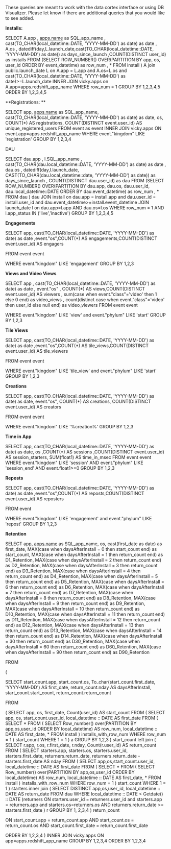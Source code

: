 These queries are meant to work with the data cortex interface or using DB Visualizer. Please let  know if there are additional queries that you would like to see added. 

**Installs:**

SELECT 
  A.app
  , [apps.name](http://apps.name) as SQL_app_name 
  , cast(TO_CHAR(local_datetime::DATE, 'YYYY-MM-DD') as date) as date
  , A.os
  , datediff(day,L.launch_date,cast(TO_CHAR(local_datetime::DATE, 'YYYY-MM-DD') as date)) as days_since_launch
  ,COUNT(DISTINCT user_id) as installs
  FROM 
  (SELECT ROW_NUMBER() OVER(PARTITION BY app, os, user_id ORDER BY event_datetime) as row_num
  , *
  FROM install
  ) A
  join public.launch_date L
  on A.app = L.app
  and A.os=L.os
  and cast(TO_CHAR(local_datetime::DATE, 'YYYY-MM-DD') as date)>=L.launch_date
  INNER JOIN vicky.apps
  on A.app=apps.redshift_app_name
  WHERE row_num = 1
  GROUP BY 1,2,3,4,5
  ORDER BY 1,2,3,4,5

**Registrations: **

SELECT 
  app,
  [apps.name](http://apps.name) as SQL_app_name, 
  cast(TO_CHAR(local_datetime::DATE, 'YYYY-MM-DD') as date) as date,
  os,
  COUNT(*) AS registrations,
  COUNT(DISTINCT event.user_id) AS unique_registered_users 
  FROM event as event
  INNER JOIN vicky.apps
  ON event.app=apps.redshift_app_name
  WHERE event."kingdom" LIKE 'registration'
  GROUP BY 1,2,3,4

DAU

SELECT 
  dau.app 
  , l.SQL_app_name
  , cast(TO_CHAR(dau.local_datetime::DATE, 'YYYY-MM-DD') as date) as date
  , dau.os
  , datediff(day,l.launch_date, CAST(TO_CHAR(dau.local_datetime::date, 'YYYY-MM-DD') as date)) as days_since_launch
  , COUNT(DISTINCT dau.user_id) as dau 
  FROM 
  (SELECT ROW_NUMBER() OVER(PARTITION BY dau.app, dau.os, dau.user_id, dau.local_datetime::DATE ORDER BY dau.event_datetime) as row_num
  , *
  FROM dau
  ) dau
  JOIN install
  on dau.app = install.app
  and dau.user_id = install.user_id
  and dau.event_datetime>=install.event_datetime
  JOIN launch_date l 
  on dau.app=l.app
  AND dau.os=l.os
  WHERE row_num = 1
  AND l.app_status IN ('live','inactive')
  GROUP BY 1,2,3,4,5

**Engagements**

SELECT app, cast(TO_CHAR(local_datetime::DATE, 'YYYY-MM-DD') as date) as date
  ,event."os",COUNT(*) AS engagements,COUNT(DISTINCT event.user_id) AS engagers

FROM event event

WHERE event."kingdom" LIKE 'engagement'
  GROUP BY 1,2,3

**Views and Video Views**

SELECT app
  , cast(TO_CHAR(local_datetime::DATE, 'YYYY-MM-DD') as date) as date
  , event."os"
  , COUNT(*) AS views,COUNT(DISTINCT event.user_id) AS viewers
  , sum(case when event."class"='video' then 1 else 0 end) as video_views
  , count(distinct case when event."class"='video' then user_id else null end) as video_viewers
  FROM event event

WHERE event."kingdom" LIKE 'view'
  and event."phylum" LIKE 'start'
  GROUP BY 1,2,3

**Tile Views**

SELECT app, cast(TO_CHAR(local_datetime::DATE, 'YYYY-MM-DD') as date) as date
  ,event."os",COUNT(*) AS tile_views,COUNT(DISTINCT event.user_id) AS tile_viewers

FROM event event

WHERE event."kingdom" LIKE 'tile_view'
  and event."phylum" LIKE 'start'
  GROUP BY 1,2,3

**Creations**

SELECT 
  app,
  cast(TO_CHAR(local_datetime::DATE, 'YYYY-MM-DD') as date) as date,
  event."os",
  COUNT(*) AS creations,
  COUNT(DISTINCT event.user_id) AS creators

FROM event event

WHERE event."kingdom" LIKE '%creation%'
  GROUP BY 1,2,3

**Time in App**

SELECT 
  app,
  cast(TO_CHAR(local_datetime::DATE, 'YYYY-MM-DD') as date) as date,
  os
  ,COUNT(*) AS sessions
  ,COUNT(DISTINCT event.user_id) AS session_starters,
  SUM(float1) AS time_in_msec 
  FROM event event
  WHERE event."kingdom" LIKE 'session' 
  AND event."phylum" LIKE 'session_end'
  AND event.float1>=0
  GROUP BY 1,2,3

**Reposts**

SELECT app, cast(TO_CHAR(local_datetime::DATE, 'YYYY-MM-DD') as date) as date
  ,event."os",COUNT(*) AS reposts,COUNT(DISTINCT event.user_id) AS reposters

FROM event

WHERE event."kingdom" LIKE 'engagement'
  and event."phylum" LIKE 'repost'
  GROUP BY 1,2,3

**Retention**

SELECT
  app,
  [apps.name](http://apps.name) as SQL_app_name,
  os,
  cast(first_date as date) as first_date,
  MAX(case when daysAfterInstall = 0 then start_count end) as start_count,
  MAX(case when daysAfterInstall = 1 then return_count end) as D1_Retention,
  MAX(case when daysAfterInstall = 2 then return_count end) as D2_Retention,
  MAX(case when daysAfterInstall = 3 then return_count end) as D3_Retention,
  MAX(case when daysAfterInstall = 4 then return_count end) as D4_Retention,
  MAX(case when daysAfterInstall = 5 then return_count end) as D5_Retention,
  MAX(case when daysAfterInstall = 6 then return_count end) as D6_Retention,
  MAX(case when daysAfterInstall = 7 then return_count end) as D7_Retention,
  MAX(case when daysAfterInstall = 8 then return_count end) as D8_Retention,
  MAX(case when daysAfterInstall = 9 then return_count end) as D9_Retention,
  MAX(case when daysAfterInstall = 10 then return_count end) as D10_Retention,
  MAX(case when daysAfterInstall = 11 then return_count end) as D11_Retention,
  MAX(case when daysAfterInstall = 12 then return_count end) as D12_Retention,
  MAX(case when daysAfterInstall = 13 then return_count end) as D13_Retention,
  MAX(case when daysAfterInstall = 14 then return_count end) as D14_Retention,
  MAX(case when daysAfterInstall = 30 then return_count end) as D30_Retention,
  MAX(case when daysAfterInstall = 60 then return_count end) as D60_Retention,
  MAX(case when daysAfterInstall = 90 then return_count end) as D90_Retention

FROM

(

SELECT 
  start_count.app,
  start_count.os,
  To_char(start_count.first_date, 'YYYY-MM-DD') AS first_date, 
  return_count.nday AS daysAfterInstall, 
  start_count.start_count, 
  return_count.return_count
  
  FROM

(
  SELECT app, os, first_date, Count(user_id) AS start_count 
  FROM
   (
   SELECT app, os, start_count.user_id, local_datetime :: DATE AS first_date 
   FROM 
   (
   SELECT * 
   FROM 
   (
   SELECT Row_number() over(PARTITION BY app,os,user_id ORDER BY local_datetime) AS row_num, 
   local_datetime :: DATE AS first_date, 
   * 
   FROM install 
   ) installs_with_row_num 
   WHERE row_num = 1 
   ) start_count 
   WHERE 1 = 1
   ) a 
  GROUP BY 1,2,3
  ) start_count 
  left join 
  (
  SELECT r.app,
   r.os,
   r.first_date, 
   r.nday, 
   Count(r.user_id) AS return_count 
   FROM 
   (
   SELECT starters.app,
   starters.os,
   starters.user_id, 
   starters.first_date, 
   returners.return_date, 
   returners.return_date - starters.first_date AS nday 
   FROM 
   (
   SELECT app,os,start_count.user_id, local_datetime :: DATE AS first_date 
   FROM 
   (
   SELECT * 
   FROM 
   (
   SELECT Row_number() over(PARTITION BY app,os,user_id ORDER BY local_datetime) AS row_num, 
   local_datetime :: DATE AS first_date, 
   * 
   FROM install 
   ) installs_with_row_num 
   WHERE row_num = 1 
   ) start_count 
   WHERE 1 = 1
   ) starters 
   inner join 
   (
   SELECT DISTINCT app,os,user_id, local_datetime :: DATE AS return_date 
   FROM dau 
   WHERE local_datetime :: DATE < Getdate() :: DATE
   )returners 
   ON starters.user_id = returners.user_id
   and starters.app = returners.app
   and starters.os=returners.os 
   AND returners.return_date >= starters.first_date
   ) r 
  GROUP BY 1, 2,3,4
  ) return_count
  
  ON start_count.app = return_count.app
  AND start_count.os = return_count.os
  AND start_count.first_date = return_count.first_date


  ORDER BY 1,2,3,4
  )
  INNER JOIN vicky.apps
  ON app=apps.redshift_app_name
  GROUP BY 1,2,3,4
  ORDER BY 1,2,3,4
  
  

